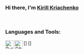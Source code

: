 ### Hi there, I'm [Kirill Kriachenko] 

<br/>

### Languages and Tools:

[<img align="left" alt="Python" width="26px" src="https://img.icons8.com/color/48/000000/python--v1.png"/>]
[<img align="left" alt="C#" width="26px" src="https://img.icons8.com/color/48/000000/c-sharp-logo.png"/>]


<!--
**KirillKriachenko/KirillKriachenko** is a ✨ _special_ ✨ repository because its `README.md` (this file) appears on your GitHub profile.

Here are some ideas to get you started:

- 🔭 I’m currently working on ...
- 🌱 I’m currently learning ...
- 👯 I’m looking to collaborate on ...
- 🤔 I’m looking for help with ...
- 💬 Ask me about ...
- 📫 How to reach me: ...
- 😄 Pronouns: ...
- ⚡ Fun fact: ...
-->


[Kirill Kriachenko]:https://github.com/KirillKriachenko
